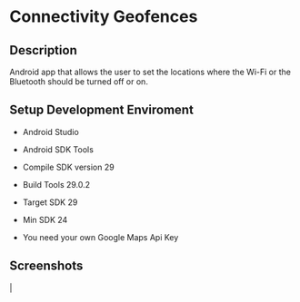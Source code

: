 # Connectivity Geofences

## Description
Android app that allows the user to set the locations where the Wi-Fi or the Bluetooth should be turned off or on.

## Setup Development Enviroment
- Android Studio

- Android SDK Tools

- Compile SDK version 29

- Build Tools 29.0.2

- Target SDK 29

- Min SDK 24

- You need your own Google Maps Api Key

## Screenshots

|[](screenshots/Screenshot_20200901-001808.png)


